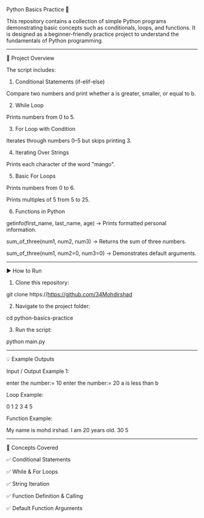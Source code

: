 Python Basics Practice 🚀

This repository contains a collection of simple Python programs demonstrating basic concepts such as conditionals, loops, and functions.
It is designed as a beginner-friendly practice project to understand the fundamentals of Python programming.


---

📂 Project Overview

The script includes:

1. Conditional Statements (if-elif-else)

Compare two numbers and print whether a is greater, smaller, or equal to b.



2. While Loop

Prints numbers from 0 to 5.



3. For Loop with Condition

Iterates through numbers 0–5 but skips printing 3.



4. Iterating Over Strings

Prints each character of the word "mango".



5. Basic For Loops

Prints numbers from 0 to 6.

Prints multiples of 5 from 5 to 25.



6. Functions in Python

getinfo(first_name, last_name, age) → Prints formatted personal information.

sum_of_three(num1, num2, num3) → Returns the sum of three numbers.

sum_of_three(num1, num2=0, num3=0) → Demonstrates default arguments.





---

▶️ How to Run

1. Clone this repository:

git clone https://https://github.com/34Mohdirshad


2. Navigate to the project folder:

cd python-basics-practice


3. Run the script:

python main.py




---

💡 Example Outputs

Input / Output Example 1:

enter the number:= 10
enter the number:= 20
a is less than b

Loop Example:

0
1
2
3
4
5

Function Example:

My name is mohd irshad. I am 20 years old.
30
5


---

📘 Concepts Covered

✅ Conditional Statements

✅ While & For Loops

✅ String Iteration

✅ Function Definition & Calling

✅ Default Function Arguments




